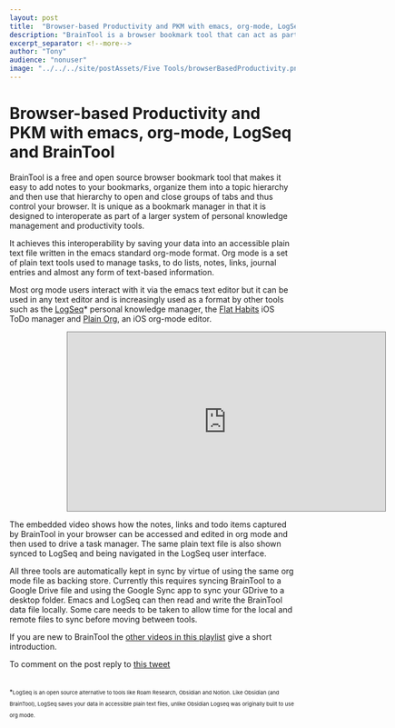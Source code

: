 ```yaml
---
layout: post
title:  "Browser-based Productivity and PKM with emacs, org-mode, LogSeq and BrainTool"
description: "BrainTool is a browser bookmark tool that can act as part of a productivity and PKM system with emacs, org-mode and LogSeq"
excerpt_separator: <!--more-->
author: "Tony"
audience: "nonuser"
image: "../../../site/postAssets/Five Tools/browserBasedProductivity.png"
---
```

# Browser-based Productivity and PKM with emacs, org-mode, LogSeq and BrainTool
<!--start-->
BrainTool is a free and open source browser bookmark tool that makes it easy to add notes to your bookmarks, organize them into a topic hierarchy and then use that hierarchy to open and close groups of tabs and thus control your browser. It is unique as a bookmark manager in that it is designed to interoperate as part of a larger system of personal knowledge management and productivity tools. 
<!--end-->

It achieves this interoperability by saving your data into an accessible plain text file written in the emacs standard org-mode format. Org mode is a set of plain text tools used to manage tasks, to do lists, notes, links, journal entries and almost any form of text-based information. 

Most org mode users interact with it via the emacs text editor but it can be used in any text editor and is increasingly used as a format by other tools such as the [LogSeq](https://logseq.com)<super>*</super> personal knowledge manager, the [Flat Habits](https://flathabits.com/) iOS ToDo manager and [Plain Org](https://plainorg.com/), an iOS org-mode editor.

<iframe width="560" height="315" style="border: 1px solid grey; margin-left: 20%" src="https://www.youtube.com/embed/U9kg9yVMMAM" title="YouTube video player" frameborder="0" allow="accelerometer; autoplay; clipboard-write; encrypted-media; gyroscope; picture-in-picture" allowfullscreen></iframe>

The embedded video shows how the notes, links and todo items captured by BrainTool in your browser can be accessed and edited in org mode and then used to drive a task manager. The same plain text file is also shown synced to LogSeq and being navigated in the LogSeq user interface. 

All three tools are automatically kept in sync by virtue of using the same org mode file as backing store. Currently this requires syncing BrainTool to a Google Drive file and using the Google Sync app to sync your GDrive to a desktop folder. Emacs and LogSeq can then read and write the BrainTool data file locally. Some care needs to be taken to allow time for the local and remote files to sync before moving between tools.

If you are new to BrainTool the [other videos in this playlist]( https://youtube.com/playlist?list=PLhaw8BE1kin1D9uPrY9yF-KoBoWisbBaP) give a short introduction. 

To comment on the post reply to [this tweet](https://twitter.com/ABraintool/status/1487190355208507400?s=20&t=ZWuOkiyA2WR-26vKElz-QQ)

<br/>
<div style="display:block; font-size:80%; line-height:1.25rem; margin-bottom:0.5rem;"><super>*</super><small>LogSeq is an open source alternative to tools like Roam Research, Obsidian and Notion. Like Obsidian (and BrainTool), LogSeq saves your data in accessible plain text files, unlike Obsidian Logseq was originally built to use org mode. <br/></small></div>
